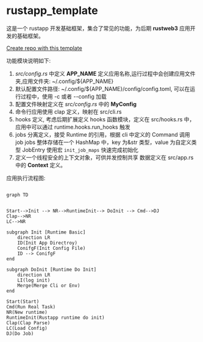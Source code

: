 # rustapp_template

这是一个 rustapp 开发基础框架，集合了常见的功能，为后期 **rustweb3** 应用开发的基础框架。

[Create repo with this template](https://github.com/new?template_name=rustapp_template&template_owner=rustweb3)

功能模块说明如下:

1. _src/config.rs_ 中定义 **APP_NAME** 定义应用名称,运行过程中会创建应用文件夹,应用文件夹: ~/.config/${APP_NAME}
2. 默认配置文件路径: ~/.config/${APP_NAME}/config/config.toml, 可以在运行过程中，使用 -c 或者 --config 加载
3. 配置文件映射定义在 _src/config.rs_ 中的 **MyConfig**
4. 命令行应用使用 clap 定义，映射在 src/cli.rs
5. hooks 定义, 考虑后期扩展定义 hooks 函数模块，定义在 src/hooks.rs 中，应用中可以通过 runtime.hooks.run_hooks 触发
6. jobs 分离定义，接受 Runtime 的引用，根据 cli 中定义的 Command 调用 job
   jobs 整体存储在一个 HashMap 中，key 为&str 类型，value 为自定义类型 JobEntry
   使用宏 `init_job_maps` 快速完成初始化
7. 定义一个线程安全的上下文对象，可供并发控制共享 数据定义在 src/app.rs 中的 **Context** 定义。

应用执行流程图:

```mermaid

graph TD


Start-->Init --> NR-->RuntimeInit--> DoInit --> Cmd-->DJ
Clap-->NR
LC-->NR

subgraph Init [Runtime Basic]
    direction LR
    ID(Init App Directroy)
    ConifgF(Init Config File)
    ID --> ConifgF
end

subgraph DoInit [Runtime Do Init]
    direction LR
    LI(log init)
    Merge(Merge Cli or Env)
end

Start(Start)
Cmd(Run Real Task)
NR(New runtime)
RuntimeInit(Rustapp runtime do init)
Clap(Clap Parse)
LC(Load Config)
DJ(Do Job)
```
